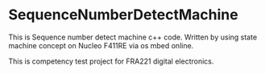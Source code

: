 # SequenceNumberDetectMachine
This is Sequence number detect machine c++ code. 
Written by using state machine concept on Nucleo F411RE via os mbed online.

This is competency test project for FRA221 digital electronics.
